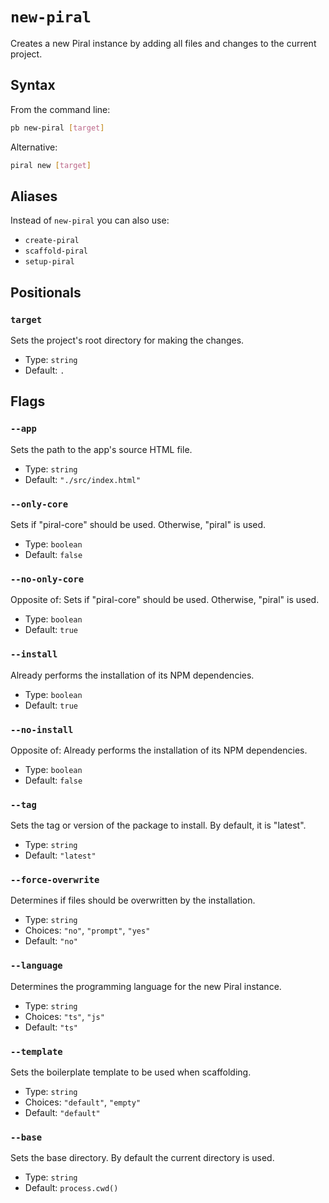 # `new-piral`

Creates a new Piral instance by adding all files and changes to the current project.

## Syntax

From the command line:

```sh
pb new-piral [target]
```

Alternative:

```sh
piral new [target]
```

## Aliases

Instead of `new-piral` you can also use:

- `create-piral`
- `scaffold-piral`
- `setup-piral`

## Positionals

### `target`

Sets the project's root directory for making the changes.

- Type: `string`
- Default: `.`

## Flags

### `--app`

Sets the path to the app's source HTML file.

- Type: `string`
- Default: `"./src/index.html"`

### `--only-core`

Sets if "piral-core" should be used. Otherwise, "piral" is used.

- Type: `boolean`
- Default: `false`

### `--no-only-core`

Opposite of:
Sets if "piral-core" should be used. Otherwise, "piral" is used.

- Type: `boolean`
- Default: `true`

### `--install`

Already performs the installation of its NPM dependencies.

- Type: `boolean`
- Default: `true`

### `--no-install`

Opposite of:
Already performs the installation of its NPM dependencies.

- Type: `boolean`
- Default: `false`

### `--tag`

Sets the tag or version of the package to install. By default, it is "latest".

- Type: `string`
- Default: `"latest"`

### `--force-overwrite`

Determines if files should be overwritten by the installation.

- Type: `string`
- Choices: `"no"`, `"prompt"`, `"yes"`
- Default: `"no"`

### `--language`

Determines the programming language for the new Piral instance.

- Type: `string`
- Choices: `"ts"`, `"js"`
- Default: `"ts"`

### `--template`

Sets the boilerplate template to be used when scaffolding.

- Type: `string`
- Choices: `"default"`, `"empty"`
- Default: `"default"`

### `--base`

Sets the base directory. By default the current directory is used.

- Type: `string`
- Default: `process.cwd()`
